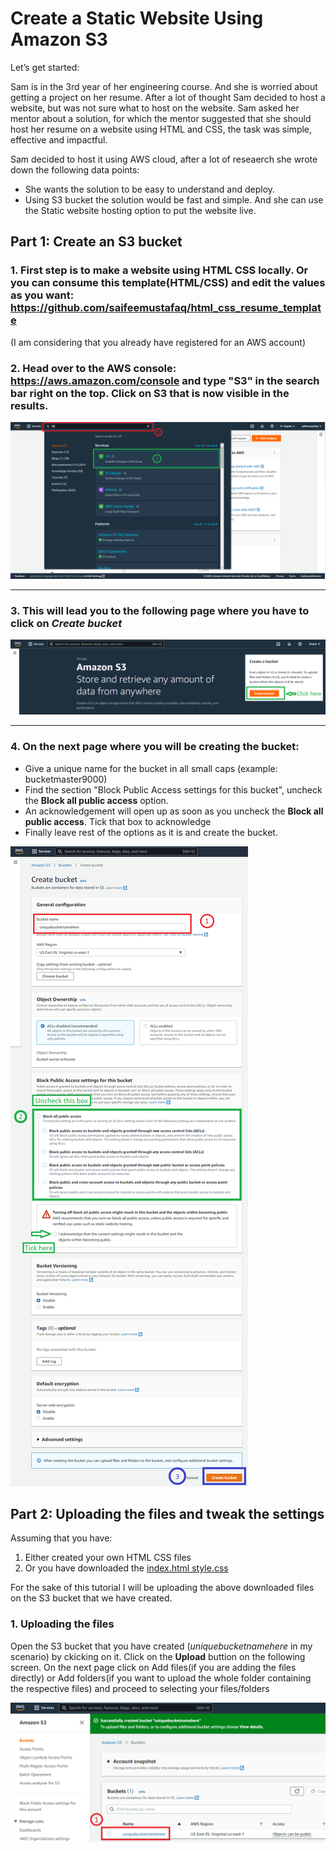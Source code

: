 # Create a Static Website Using Amazon S3

Let’s get started:

Sam is in the 3rd year of her engineering course. And she is worried about getting a project on her resume. After a lot of thought Sam decided to host a website, but was not sure what to host on the website. Sam asked her mentor about a solution, for which the mentor suggested that she should host her resume on a website using HTML and CSS, the task was simple, effective and impactful.

Sam decided to host it using AWS cloud, after a lot of reseaerch she wrote down the following data points:
- She wants the solution to be easy to understand and deploy.
- Using S3 bucket the solution would be fast and simple. And she can use the Static website hosting option to put the website live.

## Part 1: Create an S3 bucket

### 1. First step is to make a website using HTML CSS locally. Or you can consume this template(HTML/CSS) and edit the values as you want: https://github.com/saifeemustafaq/html_css_resume_template

(I am considering that you already have registered for an AWS account)

### 2. Head over to the AWS console: https://aws.amazon.com/console and type "**S3**" in the search bar right on the top. Click on **S3** that is now visible in the results.

![Home page of AWS Console](./images/homePage.png)

---

### 3. This will lead you to the following page where you have to click on _**Create bucket**_

![Create bucket button](./images/createBucket.png)

---

### 4. On the next page where you will be creating the bucket:
- Give a unique name for the bucket in all small caps (example: bucketmaster9000)
- Find the section "Block Public Access settings for this bucket", uncheck the **Block all public access** option.
- An acknowledgement will open up as soon as you uncheck the **Block all public access**. Tick that box to acknowledge
- Finally leave rest of the options as it is and create the bucket.

![Settings for the new bucket creation](./images/uniqueName1.png)

## Part 2: Uploading the files and tweak the settings

Assuming that you have:
1. Either created your own HTML CSS files
2. Or you have downloaded the [index.html style.css](https://github.com/saifeemustafaq/html_css_resume_template/archive/refs/heads/master.zip)

For the sake of this tutorial I will be uploading the above downloaded files on the S3 bucket that we have created.
### 1. Uploading the files

Open the S3 bucket that you have created (_uniquebucketnamehere_ in my scenario) by ckicking on it.
Click on the **Upload** buttion on the following screen.
On the next page click on Add files(if you are adding the files directly) or Add folders(if you want to upload the whole folder containing the respective files) and proceed to selecting your files/folders

![Displaying the Bucket that we created](./images/openBucket.png)
